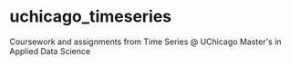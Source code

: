 # uchicago_timeseries
Coursework and assignments from Time Series @ UChicago Master's in Applied Data Science
